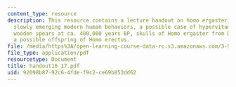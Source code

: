 ```yaml
---
content_type: resource
description: This resource contains a lecture handout on homo ergaster, erectus, and
  slowly emerging modern human behaviors, a possible case of hypervitaminosis A, early
  wooden spears at ca. 400,000 years BP, skulls of Homo ergaster from Dmanisi, and
  a possible offspring of Homo erectus.
file: /media/https%3A/open-learning-course-data-rc.s3.amazonaws.com/3-987-human-origins-and-evolution-spring-2006/92098b8792c64fdef9c2ce69b853dd62_handout16_17.pdf
file_type: application/pdf
resourcetype: Document
title: handout16_17.pdf
uid: 92098b87-92c6-4fde-f9c2-ce69b853dd62
---
```

